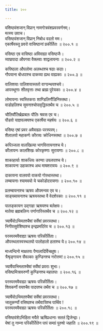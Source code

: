 ```yaml
---
title: २००

---
```

वशिष्ठवंशजान् विप्रान् नामगोत्रवंशप्रवरवर्णनम्।  
मत्स्य उवाच।  
वसिष्ठवंशजान् विप्रान् निबोध वदतो मम।  
एकार्षेयस्तु प्रवरो वासिष्ठानां प्रकीर्तितः ॥ २००.१ ॥  
  
वसिष्ठा एव वासिष्ठा अविवाह्या वसिष्ठजैः।  
व्याघ्रपादा औपगवा वैक्लवाः शाद्वलायनाः ॥ २००.२ ॥  
  
कपिष्ठला औपलोमा अलब्धाश्च षठाः कठाः।  
गौपयाना बोधपाश्च दाकव्या ह्यथ वाह्यकाः ॥ २००.३ ॥  
  
वालिशयाः पालिशयास्ततो वाग्ग्रन्थयश्चये।  
आपस्थूणाः शीतवृत्ताः तथा ब्राह्म पुरेयकाः ॥ २००.४ ॥  
  
लोमायनाः स्वस्तिकराः शाण्डिलिर्गौडिनिस्तथा।  
वाडोहलिश्च सुमनाश्चोपावृद्धिस्तथैव च ॥ २००.५ ॥  
  
चौलिर्वौलिर्ब्रह्मबलः पौलिः श्रवस एव च।  
पौडवो याज्ञवल्क्यश्च एकार्षेया महर्षयः ॥ २००.६ ॥  
  
वसिष्ठ एषां प्रवर अवैवाह्याः परस्परम्।  
शैलालयो महाकर्णः कौरव्यः क्रोधिनस्तथा ॥ २००.७ ॥  
  
कपिञ्जला वालखिल्या भागवित्तायनाश्च ये।  
कीलायनः कालशिखः कोरकृष्णाः सुरायणाः ॥ २००.८ ॥  
  
शाकाहार्याः शाकधियः काण्वा उपलपाश्च ये।  
शाकायना उहाकाश्च अथ माषशरावयः ॥ २००.९ ॥  
  
दाकायना वालवयो वाकयो गोरथास्तथा।  
लम्बायनाः श्यामवयो ये चकोडोदरायणाः ॥ २००.१० ॥  
  
प्रलम्बायनाश्च ऋषय औपमन्यव एव च।  
साङ्ख्यायनाश्च ऋषयस्तथा वै वेदशेरकाः ॥ २००.११ ॥  
  
पालङ्कायन उद्गाहा ऋषयश्च बलेक्षवः।  
मातेया ब्रह्मबलिनः पर्णागारिस्तथैव च ॥ २००.१२ ॥  
  
त्र्यार्षेयोऽभिमतश्चैषां सर्वेषां प्रवरस्तथा।  
भिगीवसुर्वशिष्ठश्च इन्द्रप्रमदिरेव च ॥ २००.१३ ॥  
  
परस्परमवैवाह्या ऋषयः परिकीर्तिताः।  
औपस्थलास्वस्थलयो पालोहालो हलाश्च ये॥ २००.१४ ॥  
  
माध्यन्दिनो माक्षतयः पैप्पलादिर्विचक्षुषः।  
त्रैश्रृङ्गायन सैवल्काः कुण्डिनश्च नरोत्तम!॥ २००.१५ ॥  
  
त्र्यार्षेयाभिमताश्चैषां सर्वेषां प्रवराः शुभाः।  
वसिष्ठमित्रावरुणौ कुण्डिनश्च महातपाः ॥ २००.१६ ॥  
  
परस्परमवैवाह्या ऋषयः परिकीर्तिताः।  
शिवकर्णो वयश्चैव पादपश्च तथैव च ॥ २००.१७ ॥  
  
त्र्यार्षेयोऽभिमतश्चैषां सर्वेषां प्रवरस्तथा।  
जातूकर्ण्यो वसिष्ठश्च तथैवात्रिश्च पार्थिव !  
परस्परमवैवाह्या ऋषयः परिकीर्तिताः ॥ २००.१८ ॥  
  
वसिष्ठवंशेऽभिहिता मयैते ऋषिप्रधानाः सततं द्विजेन्द्राः।  
येषां तु नाम्ना परिकीर्तितेन पापं समग्रं पुरुषो जहाति ॥ २००.१९ ॥
